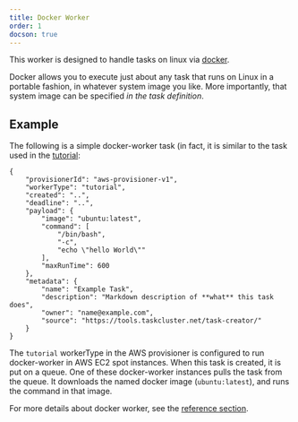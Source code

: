 ```yaml
---
title: Docker Worker
order: 1
docson: true
---
```


This worker is designed to handle tasks on linux via
[docker](http://www.docker.com/).

Docker allows you to execute just about any task that runs on Linux in a portable fashion, in whatever system image you like.
More importantly, that system image can be specified *in the task definition*.

## Example

The following is a simple docker-worker task (in fact, it is similar to the task used in the [tutorial](/tutorial):

```
{
	"provisionerId": "aws-provisioner-v1",
	"workerType": "tutorial",
	"created": "..",
	"deadline": "..",
	"payload": {
		"image": "ubuntu:latest",
		"command": [
			"/bin/bash",
			"-c",
			"echo \"hello World\""
		],
		"maxRunTime": 600
	},
	"metadata": {
		"name": "Example Task",
		"description": "Markdown description of **what** this task does",
		"owner": "name@example.com",
		"source": "https://tools.taskcluster.net/task-creator/"
	}
}
```

The `tutorial` workerType in the AWS provisioner is configured to run docker-worker in AWS EC2 spot instances.
When this task is created, it is put on a queue.
One of these docker-worker instances pulls the task from the queue.
It downloads the named docker image (`ubuntu:latest`), and runs the command in that image.

For more details about docker worker, see the [reference section](/reference/workers/docker-worker).

